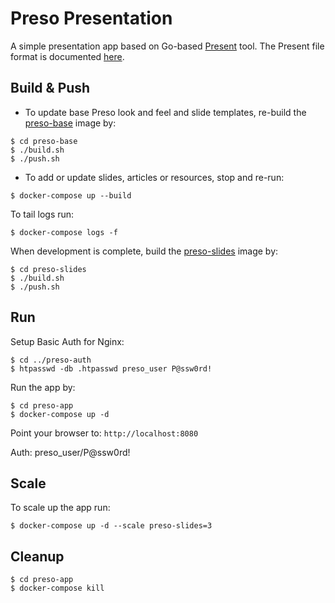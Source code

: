 # Preso Presentation
A simple presentation app based on Go-based [Present](https://godoc.org/golang.org/x/tools/cmd/present) tool. The Present file format is documented [here](https://godoc.org/github.com/Go-zh/tools/present).

## Build & Push

* To update base Preso look and feel and slide templates, re-build the [preso-base](https://github.com/rupakg/preso-base) image by: 

```
$ cd preso-base
$ ./build.sh
$ ./push.sh
```
* To add or update slides, articles or resources, stop and re-run:

```
$ docker-compose up --build
```

To tail logs run:

```
$ docker-compose logs -f
```

When development is complete, build the [preso-slides](https://github.com/rupakg/preso-slides) image by:

```
$ cd preso-slides
$ ./build.sh
$ ./push.sh
```


## Run

Setup Basic Auth for Nginx:

```
$ cd ../preso-auth
$ htpasswd -db .htpasswd preso_user P@ssw0rd!
```

Run the app by:

```
$ cd preso-app
$ docker-compose up -d
```

Point your browser to: `http://localhost:8080`

Auth: preso_user/P@ssw0rd!

## Scale

To scale up the app run:

```
$ docker-compose up -d --scale preso-slides=3
```

## Cleanup

```
$ cd preso-app
$ docker-compose kill 
```
